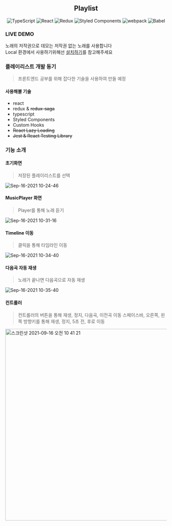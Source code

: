 <div align="center">

  ## Playlist
  ![TypeScript](https://img.shields.io/badge/-TYPESCRIPT-3882D3?style=for-the-badge&logo=typescript&logoColor=ffffff)
  ![React](https://img.shields.io/badge/-React-61DAFB?style=for-the-badge&logo=react&logoColor=ffffff)
  ![Redux](https://img.shields.io/badge/-Redux-6B3AAF?style=for-the-badge&logo=redux&logoColor=ffffff)
  ![Styled Components](https://img.shields.io/badge/styled--components-DB7093?style=for-the-badge&logo=styled-components&logoColor=white)
  ![webpack](https://img.shields.io/badge/-webpack-7B7B7B?style=for-the-badge&logo=webpack)
  ![Babel](https://img.shields.io/badge/-Babel-E4C000?style=for-the-badge&logo=babel&logoColor=ffffff)
</div>

### LIVE DEMO
노래의 저작권으로 데모는 저작권 없는 노래를 사용합니다  
Local 환경에서 사용하기위해선 [설치하기](https://github.com/Choi-Jinwoo/playlist/wiki/%EC%84%A4%EC%B9%98%ED%95%98%EA%B8%B0)를 참고해주세요

### 플레이리스트 개발 동기

> 프론트엔드 공부를 위해 잡다한 기술을 사용하여 만들 예정

#### 사용해볼 기술
- react
- redux & ~~redux-saga~~
- typescript
- Styled Components
- Custom Hooks
- ~~React Lazy Loading~~
- ~~Jest & React Testing Library~~

### 기능 소개

#### 초기화면 
> 저장된 플레이리스트를 선택

![Sep-16-2021 10-24-46](https://user-images.githubusercontent.com/49791336/133534434-bb46e122-212c-4e4b-bde3-f9e7ffac5372.gif)

#### MusicPlayer 화면
> Player를 통해 노래 듣기

![Sep-16-2021 10-31-16](https://user-images.githubusercontent.com/49791336/133534901-f47ee3de-54b9-4066-9020-5d3b09067180.gif)

#### Timeline 이동
> 클릭을 통해 타임라인 이동

![Sep-16-2021 10-34-40](https://user-images.githubusercontent.com/49791336/133535159-c0078084-b7ba-431a-9260-4b2311c793dc.gif)

#### 다음곡 자동 재생
> 노래가 끝나면 다음곡으로 자동 재생

![Sep-16-2021 10-35-40](https://user-images.githubusercontent.com/49791336/133535547-5a8f5486-6dcb-4cb6-b0aa-0887b97fc52f.gif)

#### 컨트롤러
> 컨트롤러의 버튼을 통해 재생, 정지, 다음곡, 이전곡 이동
> 스페이스바, 오른쪽, 왼쪽 방향키를 통해 재생, 정지, 5초 전, 후로 이동

<img width="600" alt="스크린샷 2021-09-16 오전 10 41 21" src="https://user-images.githubusercontent.com/49791336/133535605-1e2e79d8-52ed-47bc-8a76-f1493813d691.png">

